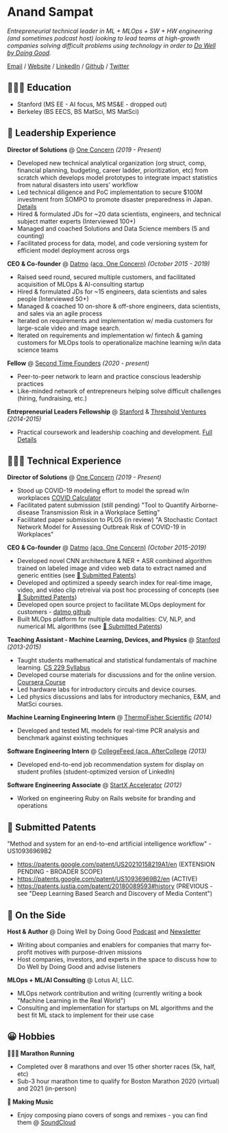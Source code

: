 # Anand Sampat 
*Entrepreneurial technical leader in ML + MLOps + SW + HW engineering (and sometimes podcast host) looking to lead teams at high-growth companies solving difficult problems using technology in order to [Do Well by Doing Good](http://dwdgsf.com).*

[Email](me@anandsampat.com) / [Website](https://anandsampat.com) / [LinkedIn](https://linkedin.com/in/anandsampat) / [Github](https://github.com/asampat3090) / [Twitter](https://twitter.com/anandsampat)

## 🧑🏽‍🎓 Education 
* Stanford (MS EE - AI focus, MS MS&E - dropped out)
* Berkeley (BS EECS, BS MatSci, MS MatSci)

## 💼 Leadership Experience 
**Director of Solutions** @ [One Concern](https://oneconcern.com) *(2019 - Present)*
* Developed new technical analytical organization (org struct, comp, financial planning, budgeting, career ladder, prioritization, etc) from scratch which develops model prototypes to integrate impact statistics from natural disasters into users' workflow
* Led technical diligence and PoC implementation to secure $100M investment from SOMPO to promote disaster preparedness in Japan. [Details](https://techcrunch.com/2021/06/03/one-concern-sompo/)
* Hired & formulated JDs for ~20 data scientists, engineers, and technical subject matter experts (Interviewed 100+)
* Managed and coached Solutions and Data Science members (5 and counting)
* Facilitated process for data, model, and code versioning system for efficient model deployment across orgs

**CEO & Co-founder** @ [Datmo](https://datmo-website.herokuapp.com) [(acq. One Concern)](https://www.govtech.com/biz/one-concern-acquires-startup-datmo-for-ai-expertise.html)  *(October 2015 - 2019)*
* Raised seed round, secured multiple customers, and facilitated acquisition of MLOps & AI-consulting startup
* Hired & formulated JDs for ~15 engineers, data scientists and sales people (Interviewed 50+)
* Managed & coached 10 on-shore & off-shore engineers, data scientists, and sales via an agile process 
* Iterated on requirements and implementation w/ media customers for large-scale video and image search.
* Iterated on requirements and implementation w/ fintech & gaming customers for MLOps tools to operationalize machine learning w/in data science teams

**Fellow** @ [Second Time Founders](https://secondtimefounders.com/) *(2020 - present)*
* Peer-to-peer network to learn and practice conscious leadership practices
* Like-minded network of entrepreneurs helping solve difficult challenges (hiring, fundraising, etc.)

**Entrepreneurial Leaders Fellowship** @  [Stanford](https://stvp.stanford.edu) & [Threshold Ventures](https://threshold.vc/) *(2014-2015)*
* Practical coursework and leadership coaching and development. [Full Details](https://stvp.stanford.edu/tvf)

## 🧑🏾‍💻 Technical Experience 
**Director of Solutions** @ [One Concern](https://oneconcern.com) *(2019 - Present)*
* Stood up COVID-19 modeling effort to model the spread w/in workplaces [COVID Calculator](https://covid19.oneconcern.com/)
* Facilitated patent submission (still pending) "Tool to Quantify Airborne-disease Transmission Risk in a Workplace Setting"
* Facilitated paper submission to PLOS (in review) "A Stochastic Contact Network Model for Assessing Outbreak Risk of COVID-19 in Workplaces"

**CEO & Co-founder** @ [Datmo](https://datmo-website.herokuapp.com) [(acq. One Concern)](https://www.govtech.com/biz/one-concern-acquires-startup-datmo-for-ai-expertise.html)  *(October 2015-2019)*
* Developed novel CNN architecture & NER + ASR combined algorithm trained on labeled image and video web data to extract named and generic entities (see [📜 Submitted Patents](#📜-submitted-patents))
* Developed and optimized a speedy search index for real-time image, video, and video clip retreival via post hoc processing of concepts (see [📜 Submitted Patents](#📜-submitted-patents))
* Developed open source project to facilitate MLOps deployment for customers - [datmo github](https://github.com/datmo/datmo)
* Built MLOps platform for multiple data modalities: CV, NLP, and numerical ML algorithms (see [📜 Submitted Patents](#📜-submitted-patents))

**Teaching Assistant - Machine Learning, Devices, and Physics** @ [Stanford](https://stanford.edu) *(2013-2015)*
* Taught students mathematical and statistical fundamentals of machine learning. [CS 229 Syllabus](http://cs229.stanford.edu/syllabus.html)
* Developed course materials for discussions and for the online version. [Coursera Course](https://www.coursera.org/learn/machine-learning)
* Led hardware labs for introductory circuits and device courses.
* Led physics discussions and labs for introductory mechanics, E&M, and MatSci courses.

**Machine Learning Engineering Intern** @ [ThermoFisher Scientific](https://www.thermofisher.com/us/en/home.html) *(2014)*
* Developed and tested ML models for real-time PCR analysis and benchmark against existing techniques

**Software Engineering Intern** @ [CollegeFeed (acq. AfterCollege](https://www.crunchbase.com/organization/collegefeed) *(2013)*
* Developed end-to-end job recommendation system for display on student profiles (student-optimized version of LinkedIn)

**Software Engineering Associate** @ [StartX Accelerator](https://startx.com/) *(2012)*
* Worked on engineering Ruby on Rails website for branding and operations

## 📜 Submitted Patents
"Method and system for an end-to-end artificial intelligence workflow" - US10936969B2
* https://patents.google.com/patent/US20210158219A1/en (EXTENSION PENDING - BROADER SCOPE)
* https://patents.google.com/patent/US10936969B2/en (ACTIVE)
* https://patents.justia.com/patent/20180089593#history (PREVIOUS - see "Deep Learning Based Search and Discovery of Media Content") 

## 📌 On the Side 
**Host & Author** @ Doing Well by Doing Good [Podcast](https://anchor.fm/dwdg) and [Newsletter](https://dwdg.substack.com)
* Writing about companies and enablers for companies that marry for-profit motives with purpose-driven missions
* Host companies, investors, and experts in the space to discuss how to Do Well by Doing Good and advise listeners

**MLOps + ML/AI Consulting** @ Lotus AI, LLC.
* MLOps network contribution and writing (currently writing a book "Machine Learning in the Real World")
* Consulting and implementation for startups on ML algorithms and the best fit ML stack to implement for their use case

## 😀 Hobbies
**🏃🏽‍♂️ Marathon Running** 
* Completed over 8 marathons and over 15 other shorter races (5k, half, etc)
* Sub-3 hour marathon time to qualify for Boston Marathon 2020 (virtual) and 2021 (in-person)

**🎹 Making Music** 
* Enjoy composing piano covers of songs and remixes - you can find them @ [SoundCloud](https://soundcloud.com/anand-sampat)
